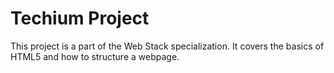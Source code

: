 # Techium Project

This project is a part of the Web Stack specialization. It covers the basics of HTML5 and how to structure a webpage.

